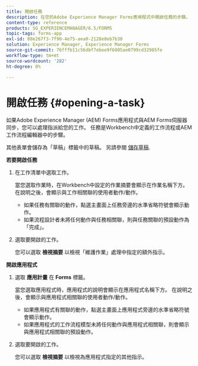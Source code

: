 ```yaml
---
title: 開啟任務
description: 在您的Adobe Experience Manager Forms應用程式中開啟任務的步驟。
content-type: reference
products: SG_EXPERIENCEMANAGER/6.5/FORMS
topic-tags: forms-app
exl-id: 08e267f3-7f90-4e75-aea0-2128e8eb7b30
solution: Experience Manager, Experience Manager Forms
source-git-commit: 76fffb11c56dbf7ebee9f6805ae0799cd32985fe
workflow-type: tm+mt
source-wordcount: '282'
ht-degree: 0%

---
```


# 開啟任務 {#opening-a-task}

如果Adobe Experience Manager (AEM) Forms應用程式與AEM Forms伺服器同步，您可以處理指派給您的工作。 任務是Workbench中定義的工作流程或AEM工作流程編輯器中的步驟。

其他表單會儲存為「草稿」標籤中的草稿。 另請參閱 [儲存草稿](/help/forms/using/save-as-draft.md).

**若要開啟任務**

1. 在工作清單中選取工作。

   當您選取作業時，在Workbench中設定的作業摘要會顯示在作業名稱下方。 在說明之後，會顯示與工作相關聯的使用者動作/動作。

   * 如果任務有關聯的動作，點選主畫面上任務旁邊的水準省略符號會顯示動作。
   * 如果流程設計者未將任何動作與任務相關聯，則與任務關聯的預設動作為「完成」。

1. 選取要開啟的工作。

   您可以選取 **檢視摘要** 以檢視「維護作業」處理中指定的額外指示。

**開啟應用程式**

1. 選取 **應用計畫** 在 **Forms** 標籤。

   當您選取應用程式時，應用程式的說明會顯示在應用程式名稱下方。 在說明之後，會顯示與應用程式相關聯的使用者動作/動作。

   * 如果應用程式有關聯的動作，點選主畫面上應用程式旁邊的水準省略符號會顯示動作。
   * 如果應用程式的工作流程模型未將任何動作與應用程式相關聯，則會顯示與應用程式相關聯的預設動作。

1. 選取要開啟的工作。

   您可以選取 **檢視摘要** 以檢視為應用程式指定的其他指示。
